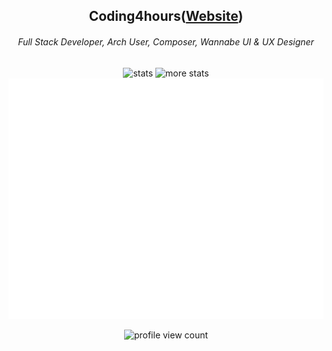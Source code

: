 <div align="center">
  <h2>Coding4hours(<a href="https://coding4hours.is-a.dev">Website</a>)</h2>
  <h6>Full Stack Developer, Arch User, Composer, Wannabe UI & UX Designer</h6>
</div>

<div align="center">

![stats](https://github-readme-stats.vercel.app/api?username=Coding4hours&show_icons=true&hide_border=true&show_owner=true&theme=rose_pine)
![more stats](https://github-readme-streak-stats.herokuapp.com/?user=Coding4hours&theme=rose_pine&hide_border=true)
![metrics](/github-metrics.svg)

![profile view count](https://komarev.com/ghpvc/?username=Coding4Hours&style=for-the-badge)

</div>
